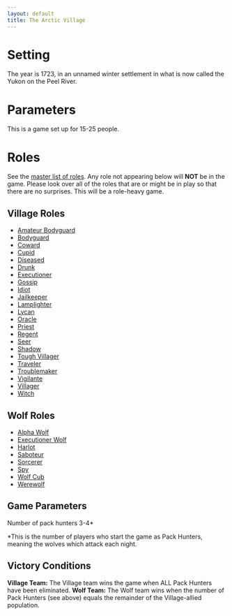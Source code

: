 ```yaml
---
layout: default
title: The Arctic Village
---
```


# Setting
The year is 1723, in an unnamed winter settlement in what is now called the Yukon on the Peel River.

# Parameters
This is a game set up for 15-25 people.

# Roles
See the [master list of roles](/roles). Any role not appearing below will **NOT** be in the game. Please look over all of the roles that are or might be in play so that there are no surprises. This will be a role-heavy game.

## Village Roles
* [Amateur Bodyguard](/roles#amateur-bodyguard)
* [Bodyguard](/roles#bodyguard)
* [Coward](/roles#coward)
* [Cupid](/roles#cupid)
* [Diseased](/roles#diseased)
* [Drunk](/roles#drunk)
* [Executioner](/roles#executioner)
* [Gossip](/roles#gossip)
* [Idiot](/roles#idiot)
* [Jailkeeper](/roles#jailkeeper)
* [Lamplighter](/roles#lamplighter)
* [Lycan](/roles#lycan)
* [Oracle](/roles#oracle)
* [Priest](/roles#priest)
* [Regent](/roles#regent)
* [Seer](/roles#seer)
* [Shadow](/roles#shadow)
* [Tough Villager](/roles#tough-villager)
* [Traveler](/roles#traveler)
* [Troublemaker](/roles#troublemaker)
* [Vigilante](/roles#vigilante)
* [Villager](/roles#villager)
* [Witch](/roles#witch)

## Wolf Roles
* [Alpha Wolf](/roles#alpha-wolf)
* [Executioner Wolf](/roles#executioner-wolf)
* [Harlot](/roles#harlot)
* [Saboteur](/roles#saboteur)
* [Sorcerer](/roles#sorcerer)
* [Spy](/roles#spy)
* [Wolf Cub](/roles#wolf-cub)
* [Werewolf](/roles#werewolf)

## Game Parameters
Number of pack hunters 
3-4*

*This is the number of players who start the game as Pack Hunters, meaning the wolves which attack each night.

## Victory Conditions
**Village Team:** The Village team wins the game when ALL Pack Hunters have been eliminated.
**Wolf Team:** The Wolf team wins when the number of Pack Hunters (see above) equals the remainder of the Village-allied population. 
